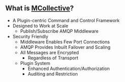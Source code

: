 ## What is [MCollective](http://docs.puppetlabs.com/mcollective/)?

* A Plugin-centric Command and Control Framework
* Designed to Work at Scale
    * Publish/Subscribe AMQP Middleware
* Security Friendly <!-- .element: class="fragment" data-fragment-index="1" -->
  * Middleware Enables Few Port Connections <!-- .element: class="fragment" data-fragment-index="1" -->
  * AMQP Provides Inbuilt Failover and Scaling <!-- .element: class="fragment" data-fragment-index="1" -->
  * All Messages are Encrypted <!-- .element: class="fragment" data-fragment-index="1" -->
    * Regardless of Transport <!-- .element: class="fragment" data-fragment-index="1" -->
  * Plugin System <!-- .element: class="fragment" data-fragment-index="1" -->
    * Enhanced Authentication/Authorization <!-- .element: class="fragment" data-fragment-index="1" -->
    * Auditing and Restriction <!-- .element: class="fragment" data-fragment-index="1" -->
